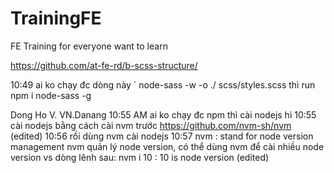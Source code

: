 # TrainingFE
FE Training for everyone want to learn

https://github.com/at-fe-rd/b-scss-structure/

10:49
ai ko chạy đc dòng này `
node-sass -w -o ./ scss/styles.scss
thì run npm i node-sass -g


Dong Ho V. VN.Danang
  10:55 AM
ai ko chạy đc npm  thì cài nodejs hì
10:55
cài nodejs bằng cách cài nvm  trước
https://github.com/nvm-sh/nvm (edited) 
10:56
rồi dùng nvm  cài nodejs
10:57
nvm : stand for node version management
nvm quản lý node version, có thể dùng nvm để cài nhiều node version vs dòng lênh sau:
nvm i 10  : 10 is node version (edited) 

